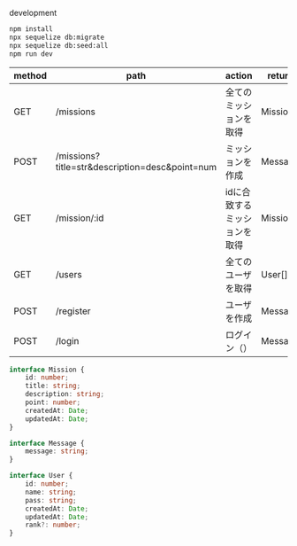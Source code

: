 
development

```bash
npm install
npx sequelize db:migrate
npx sequelize db:seed:all
npm run dev
```

| method | path                                           | action                       | return    | error | success |
| ------ | ---------------------------------------------- | ---------------------------- | --------- | ----- | ------- |
| GET    | /missions                                      | 全てのミッションを取得       | Mission[] |       |         |
| POST   | /missions?title=str&description=desc&point=num | ミッションを作成             | Message   |       |         |
| GET    | /mission/:id                                   | idに合致するミッションを取得 | Mission   |       |         |
| GET    | /users                                         | 全てのユーザを取得           | User[]    |       |         |
| POST   | /register                                      | ユーザを作成                 | Message   |       |         |
| POST   | /login                                         | ログイン（）                 | Message   |       |         |


```ts
interface Mission {
    id: number;
    title: string;
    description: string;
    point: number;
    createdAt: Date;
    updatedAt: Date;
}

interface Message {
    message: string;
}

interface User {
    id: number;
    name: string;
    pass: string;
    createdAt: Date;
    updatedAt: Date;
    rank?: number;
}

```
